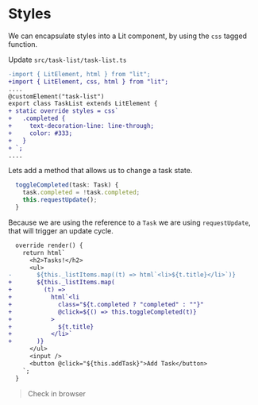 # Styles

We can encapsulate styles into a Lit component, by using the `css` tagged function.

Update `src/task-list/task-list.ts`

```diff
-import { LitElement, html } from "lit";
+import { LitElement, css, html } from "lit";
....
@customElement("task-list")
export class TaskList extends LitElement {
+ static override styles = css`
+   .completed {
+     text-decoration-line: line-through;
+     color: #333;
+   }
+ `;
....
```

Lets add a method that allows us to change a task state.

```ts
  toggleCompleted(task: Task) {
    task.completed = !task.completed;
    this.requestUpdate();
  }
```

Because we are using the reference to a `Task` we are using `requestUpdate`, that will trigger an update cycle.


```diff
  override render() {
    return html`
      <h2>Tasks!</h2>
      <ul>
-       ${this._listItems.map((t) => html`<li>${t.title}</li>`)}
+       ${this._listItems.map(
+         (t) =>
+           html`<li
+             class="${t.completed ? "completed" : ""}"
+             @click=${() => this.toggleCompleted(t)}
+           >
+             ${t.title}
+           </li>`
+       )}
      </ul>
      <input />
      <button @click="${this.addTask}">Add Task</button>
    `;
  }
```

> Check in browser

